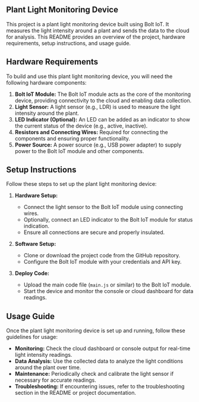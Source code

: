## Plant Light Monitoring Device

This project is a plant light monitoring device built using Bolt IoT. It measures the light intensity around a plant and sends the data to the cloud for analysis. This README provides an overview of the project, hardware requirements, setup instructions, and usage guide.

## Hardware Requirements

To build and use this plant light monitoring device, you will need the following hardware components:

1. **Bolt IoT Module:** The Bolt IoT module acts as the core of the monitoring device, providing connectivity to the cloud and enabling data collection.
2. **Light Sensor:** A light sensor (e.g., LDR) is used to measure the light intensity around the plant.
3. **LED Indicator (Optional):** An LED can be added as an indicator to show the current status of the device (e.g., active, inactive).
4. **Resistors and Connecting Wires:** Required for connecting the components and ensuring proper functionality.
5. **Power Source:** A power source (e.g., USB power adapter) to supply power to the Bolt IoT module and other components.

## Setup Instructions

Follow these steps to set up the plant light monitoring device:

1. **Hardware Setup:**
   - Connect the light sensor to the Bolt IoT module using connecting wires.
   - Optionally, connect an LED indicator to the Bolt IoT module for status indication.
   - Ensure all connections are secure and properly insulated.

2. **Software Setup:**
   - Clone or download the project code from the GitHub repository.
   - Configure the Bolt IoT module with your credentials and API key.

3. **Deploy Code:**
   - Upload the main code file (`main.js` or similar) to the Bolt IoT module.
   - Start the device and monitor the console or cloud dashboard for data readings.

## Usage Guide

Once the plant light monitoring device is set up and running, follow these guidelines for usage:

- **Monitoring:** Check the cloud dashboard or console output for real-time light intensity readings.
- **Data Analysis:** Use the collected data to analyze the light conditions around the plant over time.
- **Maintenance:** Periodically check and calibrate the light sensor if necessary for accurate readings.
- **Troubleshooting:** If encountering issues, refer to the troubleshooting section in the README or project documentation.
